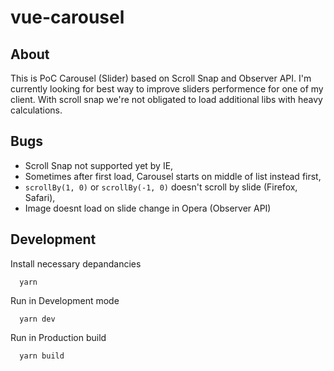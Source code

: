 # vue-carousel

## About
This is PoC Carousel (Slider) based on Scroll Snap and Observer API. I'm currently looking for best way to improve sliders performence for one of my client. With scroll snap we're not obligated to load additional libs with heavy calculations.

## Bugs
- Scroll Snap not supported yet by IE,
- Sometimes after first load, Carousel starts on middle of list instead first,
- `scrollBy(1, 0)` or `scrollBy(-1, 0)` doesn't scroll by slide (Firefox, Safari),
- Image doesnt load on slide change in Opera (Observer API)

## Development

Install necessary depandancies
```
  yarn
```

Run in Development mode
```
  yarn dev
```

Run in Production build
```
  yarn build
```

